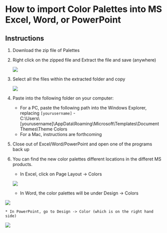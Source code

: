 # How to import Color Palettes into MS Excel, Word, or PowerPoint
## Instructions
1. Download the zip file of Palettes
2. Right click on the zipped file and Extract the file and save (anywhere)

    ![](https://user-images.githubusercontent.com/8933069/35888795-09bfb228-0b67-11e8-8395-c78317183087.png)
     
3. Select all the files within the extracted folder and copy

   ![](https://user-images.githubusercontent.com/5234106/35936540-8449373a-0c11-11e8-8486-e49ea1294fbb.png)
   
4.	Paste into the following folder on your computer:  
    * For a PC, paste the following path into the Windows Explorer, replacing `[yourusername]` -  
    C:\Users\\[yourusername]\AppData\Roaming\Microsoft\Templates\Document Themes\Theme Colors
    * For a Mac, instructions are forthcoming
5. Close out of Excel/Word/PowerPoint and open one of the programs back up
6.	You can find the new color palettes different locations in the differet MS products.
    * In Excel, click on Page Layout -> Colors
  
    ![](https://user-images.githubusercontent.com/5234106/35936387-214394a0-0c11-11e8-9ec7-32be50bb9181.png)
   
    * In Word, the color palettes will be under Design -> Colors 
  
   ![](https://user-images.githubusercontent.com/5234106/35936654-de82b56e-0c11-11e8-9f0f-fb9cdeceecfa.png)
  
    * In PowerPoint, go to Design -> Color (which is on the right hand side)
  
   ![](https://user-images.githubusercontent.com/5234106/35936935-bc66ec60-0c12-11e8-9a43-9f8a0e06a70b.png)
